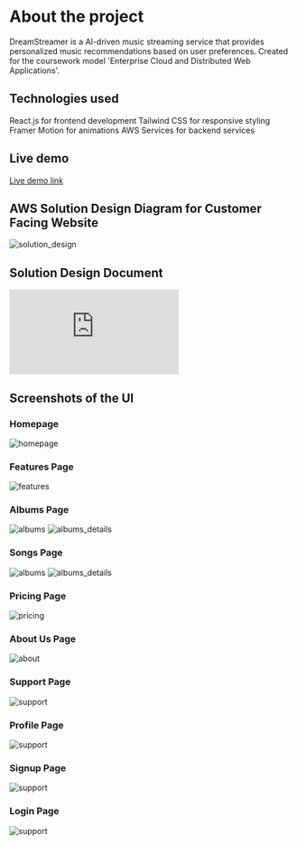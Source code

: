 # About the project

DreamStreamer is a AI-driven music streaming service that provides personalized music recommendations based on user preferences. Created for the coursework model 'Enterprise Cloud and Distributed Web Applications'.

## Technologies used

React.js for frontend development
Tailwind CSS for responsive styling
Framer Motion for animations
AWS Services for backend services

## Live demo

[Live demo link](http://d32uficm9gfop7.cloudfront.net)

## AWS Solution Design Diagram for Customer Facing Website

![solution_design](./images/dreamstreamer-customer-final-v111-2.png)

## Solution Design Document

![solution_design_doc](https://github.com/Pradikshan/aws-frontend/blob/main/ECDWA_2___Report%20-%20Final.pdf)

## Screenshots of the UI

### Homepage

![homepage](./images/customer-home.jpeg)

### Features Page

![features](./images/customer-features.jpeg)

### Albums Page

![albums](./images/customer-albums.jpeg)
![albums_details](./images/customer-album-details.jpeg)

### Songs Page

![albums](./images/customer-songs.jpeg)
![albums_details](./images/customer-song-details.jpeg)

### Pricing Page

![pricing](./images/customer-price.jpeg)

### About Us Page

![about](./images/customer-timeline.jpeg)

### Support Page

![support](./images/customer-support.jpeg)

### Profile Page

![support](./images/customer-profile.jpeg)

### Signup Page

![support](./images/customer-signup.jpeg)

### Login Page

![support](./images/customer-login.jpeg)

<!-- ## Screenshots of the project

### Homepage

![homepage](./public/images/homepage_snap.jpeg)

### Floorplan page

![floorplanpage](./public/images/floorplanpage_snap.jpeg)

### Pricing page

![pricingpage](./public/images/pricingpage_snap.jpeg)

### FAQ page

![faqpage](./public/images/faqpage_snap.jpeg)

### About page

![aboutpage](./public/images/aboutpage_snap.jpeg)

### Contact page

![contactpage](./public/images/contactpage_snap.jpeg) -->
